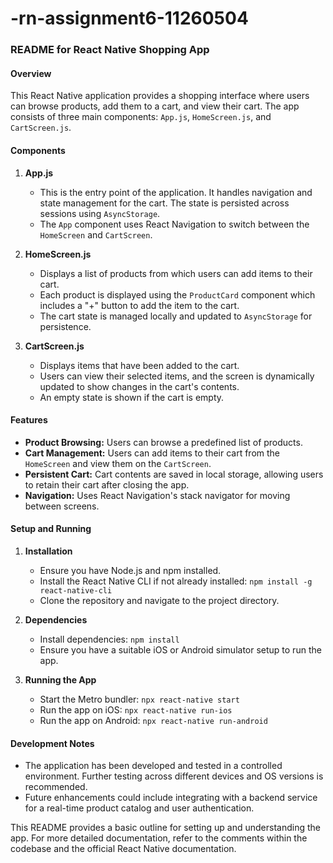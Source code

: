 # -rn-assignment6-11260504

### README for React Native Shopping App

#### Overview

This React Native application provides a shopping interface where users can browse products, add them to a cart, and view their cart. The app consists of three main components: `App.js`, `HomeScreen.js`, and `CartScreen.js`.

#### Components

1. **App.js**
   - This is the entry point of the application. It handles navigation and state management for the cart. The state is persisted across sessions using `AsyncStorage`.
   - The `App` component uses React Navigation to switch between the `HomeScreen` and `CartScreen`.

2. **HomeScreen.js**
   - Displays a list of products from which users can add items to their cart.
   - Each product is displayed using the `ProductCard` component which includes a "+" button to add the item to the cart.
   - The cart state is managed locally and updated to `AsyncStorage` for persistence.

3. **CartScreen.js**
   - Displays items that have been added to the cart.
   - Users can view their selected items, and the screen is dynamically updated to show changes in the cart's contents.
   - An empty state is shown if the cart is empty.

#### Features

- **Product Browsing:** Users can browse a predefined list of products.
- **Cart Management:** Users can add items to their cart from the `HomeScreen` and view them on the `CartScreen`.
- **Persistent Cart:** Cart contents are saved in local storage, allowing users to retain their cart after closing the app.
- **Navigation:** Uses React Navigation's stack navigator for moving between screens.

#### Setup and Running

1. **Installation**
   - Ensure you have Node.js and npm installed.
   - Install the React Native CLI if not already installed: `npm install -g react-native-cli`
   - Clone the repository and navigate to the project directory.

2. **Dependencies**
   - Install dependencies: `npm install`
   - Ensure you have a suitable iOS or Android simulator setup to run the app.

3. **Running the App**
   - Start the Metro bundler: `npx react-native start`
   - Run the app on iOS: `npx react-native run-ios`
   - Run the app on Android: `npx react-native run-android`

#### Development Notes

- The application has been developed and tested in a controlled environment. Further testing across different devices and OS versions is recommended.
- Future enhancements could include integrating with a backend service for a real-time product catalog and user authentication.

This README provides a basic outline for setting up and understanding the app. For more detailed documentation, refer to the comments within the codebase and the official React Native documentation.